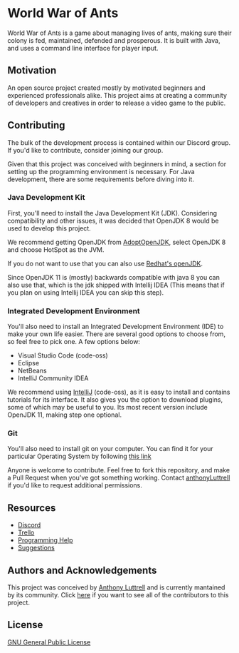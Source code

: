 
# World War of Ants

World War of Ants is a game about managing lives of ants, making sure their colony is fed, maintained, defended and prosperous. It is built with Java, and uses a command line interface for player input.

## Motivation

An open source project created mostly by motivated beginners and experienced professionals alike. This project aims at creating a community of developers and creatives in order to release a video game to the public.

## Contributing

The bulk of the development process is contained within our Discord group. If you'd like to contribute, consider joining our group. 

Given that this project was conceived with beginners in mind, a section for setting up the programming environment is necessary. For Java development, there are some requirements before diving into it.

### Java Development Kit

First, you'll need to install the Java Development Kit (JDK). Considering compatibility and other issues, it was decided that OpenJDK 8 would be used to develop this project.

We recommend getting OpenJDK from [AdoptOpenJDK](https://adoptopenjdk.net/), select OpenJDK 8 and choose HotSpot as the JVM.

If you do not want to use that you can also use [Redhat's openJDK](https://developers.redhat.com/products/openjdk/download).

Since OpenJDK 11 is (mostly) backwards compatible with java 8 you can also use that, which is the jdk shipped with Intellij IDEA (This means that if you plan on using Intellij IDEA you can skip this step).

### Integrated Development Environment

You'll also need to install an Integrated Development Environment (IDE) to make your own life easier. There are several good options to choose from, so feel free to pick one. A few options below:

+ Visual Studio Code (code-oss)
+ Eclipse
+ NetBeans
+ IntelliJ Community IDEA

We recommend using [IntelliJ](https://www.jetbrains.com/idea/) (code-oss), as it is easy to install and contains tutorials for its interface. It also gives you the option to download plugins, some of which may be useful to you. Its most recent version include OpenJDK 11, making step one optional.

### Git

You'll also need to install git on your computer. You can find it for your particular Operating System by following [this link](https://git-scm.com/downloads)

Anyone is welcome to contribute. Feel free to fork this repository, and make a Pull Request when you've got something working. Contact [anthonyLuttrell](https://github.com/anthonyLuttrell) if you'd like to request additional permissions.

## Resources
+ [Discord](https://discordapp.com/invite/NACP6WZ)
+ [Trello](https://trello.com/b/xDj6KfHq/world-war-of-ants)
+ [Programming Help](https://docs.google.com/document/d/1p5i64NT7B5y-CNH9MyeQT5jwRByZ2o8yJnSnykOSJNQ/edit)
+ [Suggestions](https://docs.google.com/document/d/1yr9REhs6ev9SFzBuuHrqM-ivjuUrOdPJwc0rheYKv28/edit)

## Authors and Acknowledgements

This project was conceived by [Anthony Luttrell](https://github.com/anthonyLuttrell) and is currently mantained by its community.
Click [here](https://github.com/warofants/wwa/graphs/contributors) if you want to see all of the contributors to this project.

## License

[GNU General Public License](https://www.gnu.org/licenses/gpl-3.0.en.html)
